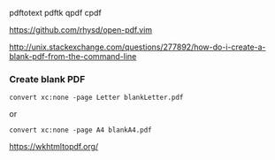 pdftotext
pdftk
qpdf
cpdf

https://github.com/rhysd/open-pdf.vim

http://unix.stackexchange.com/questions/277892/how-do-i-create-a-blank-pdf-from-the-command-line

### Create blank PDF
    convert xc:none -page Letter blankLetter.pdf    
or

    convert xc:none -page A4 blankA4.pdf
    
https://wkhtmltopdf.org/
